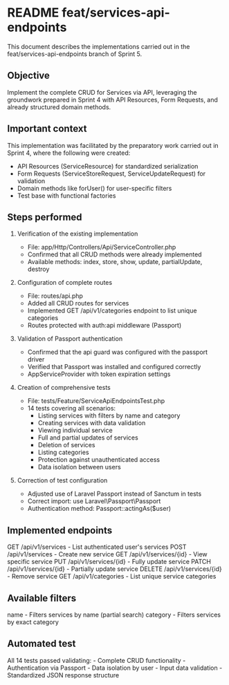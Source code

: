 # README feat/services-api-endpoints

This document describes the implementations carried out in the feat/services-api-endpoints branch of Sprint 5.

## Objective

Implement the complete CRUD for Services via API, leveraging the groundwork prepared in Sprint 4 with API Resources, Form Requests, and already structured domain methods.

## Important context

This implementation was facilitated by the preparatory work carried out in Sprint 4, where the following were created:
   - API Resources (ServiceResource) for standardized serialization
   - Form Requests (ServiceStoreRequest, ServiceUpdateRequest) for validation
   - Domain methods like forUser() for user-specific filters
   - Test base with functional factories

## Steps performed

1. Verification of the existing implementation
   - File: app/Http/Controllers/Api/ServiceController.php
   - Confirmed that all CRUD methods were already implemented
   - Available methods: index, store, show, update, partialUpdate, destroy

2. Configuration of complete routes
   - File: routes/api.php
   - Added all CRUD routes for services
   - Implemented GET /api/v1/categories endpoint to list unique categories
   - Routes protected with auth:api middleware (Passport)

3. Validation of Passport authentication
   - Confirmed that the api guard was configured with the passport driver
   - Verified that Passport was installed and configured correctly
   - AppServiceProvider with token expiration settings

4. Creation of comprehensive tests
   - File: tests/Feature/ServiceApiEndpointsTest.php
   - 14 tests covering all scenarios:
     - Listing services with filters by name and category
     - Creating services with data validation
     - Viewing individual service
     - Full and partial updates of services
     - Deletion of services
     - Listing categories
     - Protection against unauthenticated access
     - Data isolation between users

5. Correction of test configuration
   - Adjusted use of Laravel Passport instead of Sanctum in tests
   - Correct import: use Laravel\Passport\Passport
   - Authentication method: Passport::actingAs($user)

## Implemented endpoints

GET /api/v1/services - List authenticated user's services
POST /api/v1/services - Create new service
GET /api/v1/services/{id} - View specific service
PUT /api/v1/services/{id} - Fully update service
PATCH /api/v1/services/{id} - Partially update service
DELETE /api/v1/services/{id} - Remove service
GET /api/v1/categories - List unique service categories

## Available filters

name - Filters services by name (partial search)
category - Filters services by exact category

## Automated test

All 14 tests passed validating:
	- Complete CRUD functionality
	- Authentication via Passport
	- Data isolation by user
	- Input data validation
	- Standardized JSON response structure